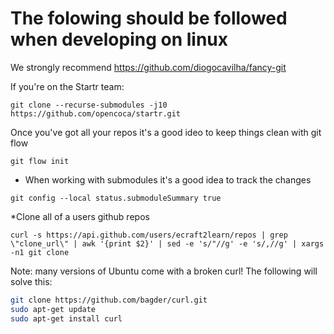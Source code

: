 # The folowing should be followed when developing on linux

We strongly recommend https://github.com/diogocavilha/fancy-git

If you're on the Startr team:

`git clone --recurse-submodules -j10 https://github.com/opencoca/startr.git`

Once you've got all your repos it's a good ideo to keep things clean with git flow

`git flow init`

* When working with submodules it's a good idea to track the changes

`git config --local status.submoduleSummary true`

*Clone all of a users github repos 

`curl -s https://api.github.com/users/ecraft2learn/repos | grep \"clone_url\" | awk '{print $2}' | sed -e 's/"//g' -e 's/,//g' | xargs -n1 git clone`

Note: many versions of Ubuntu come with a broken curl! The following will solve this:

``` bash
git clone https://github.com/bagder/curl.git
sudo apt-get update
sudo apt-get install curl 
```

